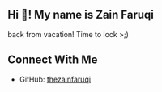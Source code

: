 <h2 align="left">Hi 👋! My name is Zain Faruqi</h2>

back from vacation!
Time to lock >;)


## Connect With Me
- GitHub: [thezainfaruqi](https://github.com/thezainfaruqi)


